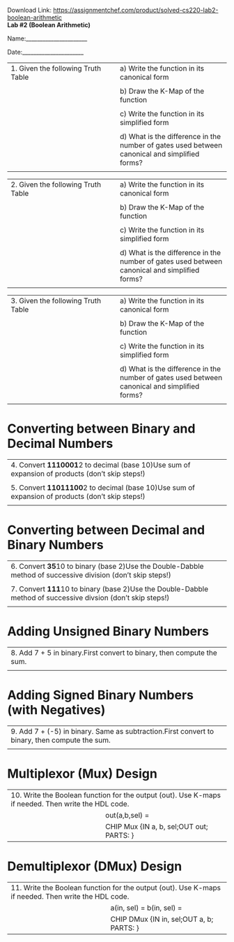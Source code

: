 Download Link: https://assignmentchef.com/product/solved-cs220-lab2-boolean-arithmetic
<br>
<strong>Lab #2 (Boolean Arithmetic) </strong>

Name:______________________

Date:______________________




<table width="623">

 <tbody>

  <tr>

   <td width="312">1. Given the following Truth Table</td>

   <td width="312">a) Write the function in its canonical form</td>

  </tr>

  <tr>

   <td rowspan="3" width="312"></td>

   <td width="312"> </td>

  </tr>

  <tr>

   <td width="312">b) Draw the K-Map of the function</td>

  </tr>

  <tr>

   <td width="312"> </td>

  </tr>

  <tr>

   <td rowspan="4" width="312">    </td>

   <td width="312">c) Write the function in its simplified form</td>

  </tr>

  <tr>

   <td width="312"> </td>

  </tr>

  <tr>

   <td width="312">d) What is the difference in the number of gates used between canonical and simplified forms?</td>

  </tr>

  <tr>

   <td width="312"> </td>

  </tr>

 </tbody>

</table>




<table width="623">

 <tbody>

  <tr>

   <td width="312">2. Given the following Truth Table</td>

   <td width="312">a) Write the function in its canonical form</td>

  </tr>

  <tr>

   <td rowspan="3" width="312"> </td>

   <td width="312"> </td>

  </tr>

  <tr>

   <td width="312">b) Draw the K-Map of the function</td>

  </tr>

  <tr>

   <td width="312"> </td>

  </tr>

  <tr>

   <td rowspan="4" width="312">    </td>

   <td width="312">c) Write the function in its simplified form</td>

  </tr>

  <tr>

   <td width="312"> </td>

  </tr>

  <tr>

   <td width="312">d) What is the difference in the number of gates used between canonical and simplified forms?</td>

  </tr>

  <tr>

   <td width="312"> </td>

  </tr>

 </tbody>

</table>







<table width="623">

 <tbody>

  <tr>

   <td width="312">3. Given the following Truth Table</td>

   <td width="312">a) Write the function in its canonical form</td>

  </tr>

  <tr>

   <td rowspan="3" width="312"> </td>

   <td width="312"> </td>

  </tr>

  <tr>

   <td width="312">b) Draw the K-Map of the function</td>

  </tr>

  <tr>

   <td width="312"> </td>

  </tr>

  <tr>

   <td rowspan="4" width="312">    </td>

   <td width="312">c) Write the function in its simplified form</td>

  </tr>

  <tr>

   <td width="312"> </td>

  </tr>

  <tr>

   <td width="312">d) What is the difference in the number of gates used between canonical and simplified forms?</td>

  </tr>

  <tr>

   <td width="312"> </td>

  </tr>

 </tbody>

</table>







<h1>Converting between Binary and Decimal Numbers</h1>

<table width="623">

 <tbody>

  <tr>

   <td width="623">4. Convert <strong>1110001</strong>2 to decimal (base 10)Use sum of expansion of products (don’t skip steps!)</td>

  </tr>

  <tr>

   <td width="623"> </td>

  </tr>

  <tr>

   <td width="623">5. Convert <strong>11011100</strong>2 to decimal (base 10)Use sum of expansion of products (don’t skip steps!)</td>

  </tr>

  <tr>

   <td width="623"> </td>

  </tr>

 </tbody>

</table>




<h1>Converting between Decimal and Binary Numbers</h1>

<table width="623">

 <tbody>

  <tr>

   <td width="623">6. Convert <strong>35</strong>10 to binary (base 2)Use the Double-Dabble method of successive division (don’t skip steps!)</td>

  </tr>

  <tr>

   <td width="623"> </td>

  </tr>

  <tr>

   <td width="623">7. Convert <strong>111</strong>10 to binary (base 2)Use the Double-Dabble method of successive divsion (don’t skip steps!)</td>

  </tr>

  <tr>

   <td width="623"> </td>

  </tr>

 </tbody>

</table>




<h1>Adding Unsigned Binary Numbers</h1>

<table width="623">

 <tbody>

  <tr>

   <td width="623">8. Add 7 + 5 in binary.First convert to binary, then compute the sum. </td>

  </tr>

  <tr>

   <td width="623"> </td>

  </tr>

 </tbody>

</table>
















<h1>Adding Signed Binary Numbers (with Negatives)</h1>

<table width="623">

 <tbody>

  <tr>

   <td width="623">9. Add 7 + (-5) in binary.  Same as subtraction.First convert to binary, then compute the sum. </td>

  </tr>

  <tr>

   <td width="623"> </td>

  </tr>

 </tbody>

</table>




<h1>Multiplexor (Mux) Design</h1>

<table width="623">

 <tbody>

  <tr>

   <td colspan="2" width="623">10. Write the Boolean function for the output (out).  Use K-maps if needed. Then write the HDL code.</td>

  </tr>

  <tr>

   <td rowspan="2" width="280"> </td>

   <td width="343">out(a,b,sel) =</td>

  </tr>

  <tr>

   <td width="343">CHIP Mux {IN a, b, sel;OUT out; PARTS:         }</td>

  </tr>

 </tbody>

</table>

<h1>Demultiplexor (DMux) Design</h1>

<table width="623">

 <tbody>

  <tr>

   <td colspan="2" width="623">11. Write the Boolean function for the output (out).  Use K-maps if needed. Then write the HDL code.</td>

  </tr>

  <tr>

   <td rowspan="2" width="291"> </td>

   <td width="332"> a(in, sel) =  b(in, sel) =</td>

  </tr>

  <tr>

   <td width="332">CHIP DMux {IN in, sel;OUT a, b; PARTS:         }</td>

  </tr>

 </tbody>

</table>


